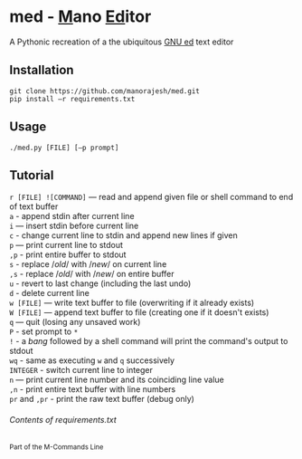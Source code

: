# med - <ins>M</ins>ano <ins>Ed</ins>itor

A Pythonic recreation of a the ubiquitous [GNU ed](https://www.gnu.org/software/ed/) text editor

## Installation
`git clone https://github.com/manorajesh/med.git` <br>
`pip install —r requirements.txt`

## Usage
`./med.py [FILE] [—p prompt]`

## Tutorial
`r [FILE] ![COMMAND]` — read and append given file or shell command to end of text buffer <br>
`a` - append stdin after current line <br>
`i` — insert stdin before current line <br>
`c` - change current line to stdin and append new lines if given <br>
`p` — print current line to stdout <br>
`,p` - print entire buffer to stdout <br>
`s` - replace /*old*/ with /*new*/ on current line <br>
`,s` - replace /*old*/ with /*new*/ on entire buffer <br>
`u` - revert to last change (including the last undo) <br>
`d` - delete current line <br>
`w [FILE]` — write text buffer to file (overwriting if it already exists) <br>
`W [FILE]` — append text buffer to file (creating one if it doesn't exists) <br>
`q` — quit (losing any unsaved work) <br>
`P` - set prompt to `*` <br>
`!` - a *bang* followed by a shell command will print the command's output to stdout <br>
`wq` - same as executing `w` and `q` successively <br>
`INTEGER` - switch current line to integer <br>
`n` — print current line number and its coinciding line value <br>
`,n` - print entire text buffer with line numbers <br>
`pr` and `,pr` - print the raw text buffer (debug only) <br>

###### Contents of requirements.txt

<sub>Part of the M-Commands Line</sub>
